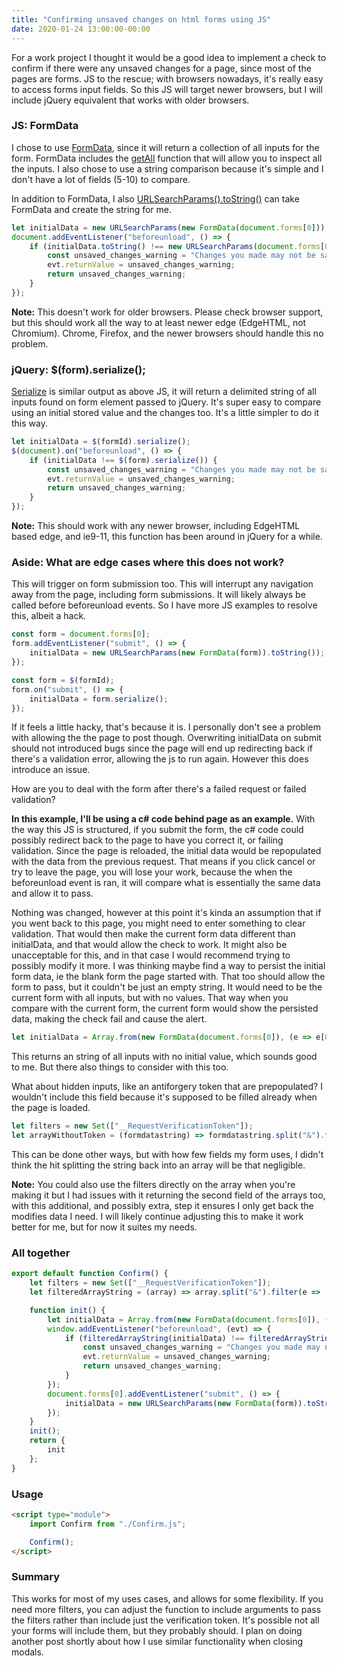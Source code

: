```yaml
---
title: "Confirming unsaved changes on html forms using JS"
date: 2020-01-24 13:00:00-00:00
---
```


For a work project I thought it would be a good idea to implement a check to confirm if there were any unsaved changes for a page, since most of the pages are forms. JS to the rescue; with browsers nowadays, it's really easy to access forms input fields. So this JS will target newer browsers, but I will include jQuery equivalent that works with older browsers.

 ### JS: FormData
I chose to use [FormData](https://developer.mozilla.org/en-US/docs/Web/API/FormData), since it will return a collection of all inputs for the form. FormData includes the [getAll](https://developer.mozilla.org/en-US/docs/Web/API/FormData/getAll) function that will allow you to inspect all the inputs. I also chose to use a string comparison because it's simple and I don't have a lot of fields (5-10) to compare. 

In addition to FormData, I also [URLSearchParams().toString()](https://developer.mozilla.org/en-US/docs/Web/API/URLSearchParams/toString) can take FormData and create the string for me. 

```js
let initialData = new URLSearchParams(new FormData(document.forms[0]));
document.addEventListener("beforeunload", () => {
    if (initialData.toString() !== new URLSearchParams(document.forms[0]).toString()) {
        const unsaved_changes_warning = "Changes you made may not be saved.";
        evt.returnValue = unsaved_changes_warning;
        return unsaved_changes_warning;
    }
});
```

**Note:** This doesn't work for older browsers. Please check browser support, but this should work all the way to at least newer edge (EdgeHTML, not Chromium). Chrome, Firefox, and the newer browsers should handle this no problem.

### jQuery: $(form).serialize(); 

[Serialize](https://api.jquery.com/serialize/) is similar output as above JS, it will return a delimited string of all inputs found on form element passed to jQuery. It's super easy to compare using an initial stored value and the changes too. It's a little simpler to do it this way.

```js
let initialData = $(formId).serialize();
$(document).on("beforeunload", () => {
    if (initialData !== $(form).serialize()) {
        const unsaved_changes_warning = "Changes you made may not be saved.";
        evt.returnValue = unsaved_changes_warning;
        return unsaved_changes_warning;
    }
});
```

**Note:** This should work with any newer browser, including EdgeHTML based edge, and ie9-11, this function has been around in jQuery for a while.

### Aside: What are edge cases where this does not work?

This will trigger on form submission too. This will interrupt any navigation away from the page, including form submissions. It will likely always be called before beforeunload events. So I have more JS examples to resolve this, albeit a hack.

```js
const form = document.forms[0];
form.addEventListener("submit", () => {
    initialData = new URLSearchParams(new FormData(form)).toString());
});

const form = $(formId);
form.on("submit", () => {
    initialData = form.serialize();
});
```

If it feels a little hacky, that's because it is. I personally don't see a problem with allowing the the page to post though. Overwriting initialData on submit should not introduced bugs since the page will end up redirecting back if there's a validation error, allowing the js to run again. However this does introduce an issue.

How are you to deal with the form after there's a failed request or failed validation? 

**In this example, I'll be using a c# code behind page as an example.** With the way this JS is structured, if you submit the form, the c# code could possibly redirect back to the page to have you correct it, or failing validation. Since the page is reloaded, the initial data would be repopulated with the data from the previous request. That means if you click cancel or try to leave the page, you will lose your work, because the when the beforeunload event is ran, it will compare what is essentially the same data and allow it to pass. 

Nothing was changed, however at this point it's kinda an assumption that if you went back to this page, you might need to enter something to clear validation. That would then make the current form data different than initialData, and that would allow the check to work. It might also be unacceptable for this, and in that case I would recommend trying to possibly modify it more. I was thinking maybe find a way to persist the initial form data, ie the blank form the page started with. That too should allow the form to pass, but it couldn't be just an empty string. It would need to be the current form with all inputs, but with no values. That way when you compare with the current form, the current form would show the persisted data, making the check fail and cause the alert.

```js
let initialData = Array.from(new FormData(document.forms[0]), (e => e[0] + "=")).join("&");
```

This returns an string of all inputs with no initial value, which sounds good to me. But there also things to consider with this too. 

What about hidden inputs, like an antiforgery token that are prepopulated? I wouldn't include this field because it's supposed to be filled already when the page is loaded.

```js
let filters = new Set(["__RequestVerificationToken"]);
let arrayWithoutToken = (formdatastring) => formdatastring.split("&").filter(e => !filters.has(e.split("=")[0])).join("&");
```

This can be done other ways, but with how few fields my form uses, I didn't think the hit splitting the string back into an array will be that negligible. 

**Note:**  You could also use the filters directly on the array when you're making it but I had issues with it returning the second field of the arrays too, with this additional, and possibly extra, step it ensures I only get back the modifies data I need. I will likely continue adjusting this to make it work better for me, but for now it suites my needs.

### All together

```js
export default function Confirm() {
    let filters = new Set(["__RequestVerificationToken"]);
    let filteredArrayString = (array) => array.split("&").filter(e => !filters.has(e.split("=")[0])).join("&");

    function init() {
        let initialData = Array.from(new FormData(document.forms[0]), (e => e[0] + "=")).join("&");
        window.addEventListener("beforeunload", (evt) => {
            if (filteredArrayString(initialData) !== filteredArrayString(new URLSearchParams(new FormData(document.forms[0])).toString())) {
                const unsaved_changes_warning = "Changes you made may not be saved.";
                evt.returnValue = unsaved_changes_warning;
                return unsaved_changes_warning;
            }
        });
        document.forms[0].addEventListener("submit", () => {
            initialData = new URLSearchParams(new FormData(form)).toString();
        });
    }
    init();
    return {
        init
    };
}
```

### Usage

```html
<script type="module">
    import Confirm from "./Confirm.js";

    Confirm();
</script>
```

### Summary

This works for most of my uses cases, and allows for some flexibility. If you need more filters, you can adjust the function to include arguments to pass the filters rather than include just the verification token. It's possible not all your forms will include them, but they probably should. I plan on doing another post shortly about how I use similar functionality when closing modals.
